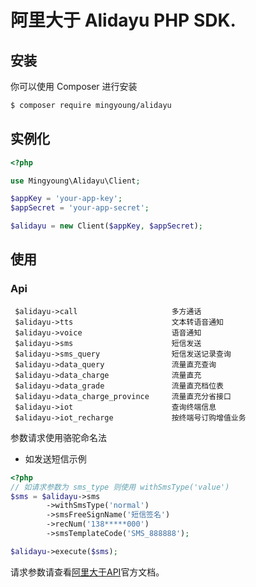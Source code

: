 # 阿里大于 Alidayu PHP SDK.


## 安装

你可以使用 Composer 进行安装

```sh
$ composer require mingyoung/alidayu
```

## 实例化
```php
<?php

use Mingyoung\Alidayu\Client;

$appKey = 'your-app-key';
$appSecret = 'your-app-secret';

$alidayu = new Client($appKey, $appSecret);

```

## 使用

### Api

```
 $alidayu->call                     多方通话
 $alidayu->tts                      文本转语音通知
 $alidayu->voice                    语音通知
 $alidayu->sms                      短信发送
 $alidayu->sms_query                短信发送记录查询
 $alidayu->data_query               流量直充查询
 $alidayu->data_charge              流量直充
 $alidayu->data_grade               流量直充档位表
 $alidayu->data_charge_province     流量直充分省接口
 $alidayu->iot                      查询终端信息
 $alidayu->iot_recharge             按终端号订购增值业务
```

参数请求使用骆驼命名法
- 如发送短信示例
```php
<?php
// 如请求参数为 sms_type 则使用 withSmsType('value')
$sms = $alidayu->sms
        ->withSmsType('normal')
        ->smsFreeSignName('短信签名')
        ->recNum('138*****000')
        ->smsTemplateCode('SMS_888888');

$alidayu->execute($sms);
```
请求参数请查看[阿里大于API](https://api.alidayu.com/docs/api_list.htm)官方文档。

